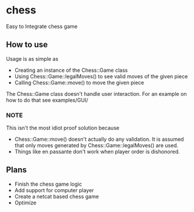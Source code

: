 # chess

Easy to Integrate chess game

## How to use

Usage is as simple as
- Creating an instance of the Chess::Game class
- Using Chess::Game::legalMoves() to see valid moves of the given piece
- Calling Chess::Game::move() to move the given piece

The Chess::Game class doesn't handle user interaction. For an example on how to do that
see examples/GUI/

### NOTE

This isn't the most idiot proof solution because
- Chess::Game::move() doesn't actually do any validation. It is assumed that only moves generated by Chess::Game::legalMoves() are used.
- Things like en passante don't work when player order is dishonored.

## Plans

- Finish the chess game logic
- Add support for computer player
- Create a netcat based chess game
- Optimize
